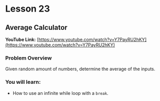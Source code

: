 # Lesson 23

## Average Calculator 

__YouTube Link:__ [https://www.youtube.com/watch?v=Y7PayRU2hKY](https://www.youtube.com/watch?v=Y7PayRU2hKY)

### Problem Overview

Given random amount of numbers, determine the average of the inputs.

### You will learn:

- How to use an infinite while loop with a ```break```.
